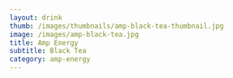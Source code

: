 ```yaml
---
layout: drink
thumb: /images/thumbnails/amp-black-tea-thumbnail.jpg
image: /images/amp-black-tea.jpg
title: Amp Energy
subtitle: Black Tea
category: amp-energy
---
```


